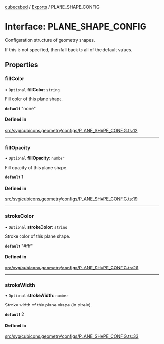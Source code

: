 [cubecubed](/reference/README.md) / [Exports](/reference/modules.md) / PLANE\_SHAPE\_CONFIG

# Interface: PLANE\_SHAPE\_CONFIG

Configuration structure of geometry shapes.

If this is not specified, then fall back to all of the default values.

## Properties

### fillColor

• `Optional` **fillColor**: `string`

Fill color of this plane shape.

**`default`** "none"

#### Defined in

[src/svg/cubicons/geometry/configs/PLANE_SHAPE_CONFIG.ts:12](https://github.com/imaphatduc/cubecubed/blob/0c47e8e/src/svg/cubicons/geometry/configs/PLANE_SHAPE_CONFIG.ts#L12)

___

### fillOpacity

• `Optional` **fillOpacity**: `number`

Fill opacity of this plane shape.

**`default`** 1

#### Defined in

[src/svg/cubicons/geometry/configs/PLANE_SHAPE_CONFIG.ts:19](https://github.com/imaphatduc/cubecubed/blob/0c47e8e/src/svg/cubicons/geometry/configs/PLANE_SHAPE_CONFIG.ts#L19)

___

### strokeColor

• `Optional` **strokeColor**: `string`

Stroke color of this plane shape.

**`default`** "#fff"

#### Defined in

[src/svg/cubicons/geometry/configs/PLANE_SHAPE_CONFIG.ts:26](https://github.com/imaphatduc/cubecubed/blob/0c47e8e/src/svg/cubicons/geometry/configs/PLANE_SHAPE_CONFIG.ts#L26)

___

### strokeWidth

• `Optional` **strokeWidth**: `number`

Stroke width of this plane shape (in pixels).

**`default`** 2

#### Defined in

[src/svg/cubicons/geometry/configs/PLANE_SHAPE_CONFIG.ts:33](https://github.com/imaphatduc/cubecubed/blob/0c47e8e/src/svg/cubicons/geometry/configs/PLANE_SHAPE_CONFIG.ts#L33)
